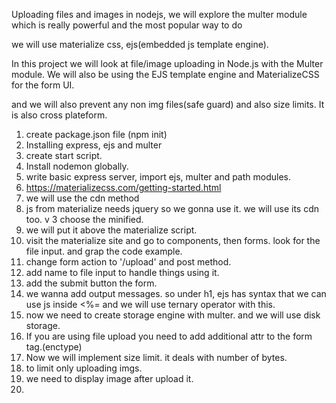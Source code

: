 
Uploading files and images in nodejs, we will explore the multer module which is really powerful and the most popular way to do

we will use materialize css,  ejs(embedded js template engine).

In this project we will look at file/image uploading in Node.js with the Multer module. We will also be using the EJS template engine and MaterializeCSS for the form UI.

and we will also prevent any non img files(safe guard) and also size limits. It is also cross plateform.

1. create package.json file (npm init)
2. Installing express, ejs and multer
3. create start script.
4. Install nodemon globally.
5. write basic express server, import ejs, multer and path modules.
6. https://materializecss.com/getting-started.html
7. we will use the cdn method
8. js from materialize needs jquery so we gonna use it. we will use its cdn too. v 3 choose the minified.
9. we will put it above the materialize script.
10. visit the materialize site and go to components, then forms. look for the file input. and grap the code example.
11. change form action to '/upload' and post method.
12. add name to file input to handle things using it.
13. add the submit button the form.
14. we wanna add output messages. so under h1, ejs has syntax that we can use js inside <%= and we will use ternary operator with this.
15. now we need to create storage engine with multer. and we will use disk storage.
16. If you are using file upload you need to add additional attr to the form tag.(enctype)
17. Now we will implement size limit. it deals with number of bytes.
18. to limit only uploading imgs.
19. we need to display image after upload it.
20. 
